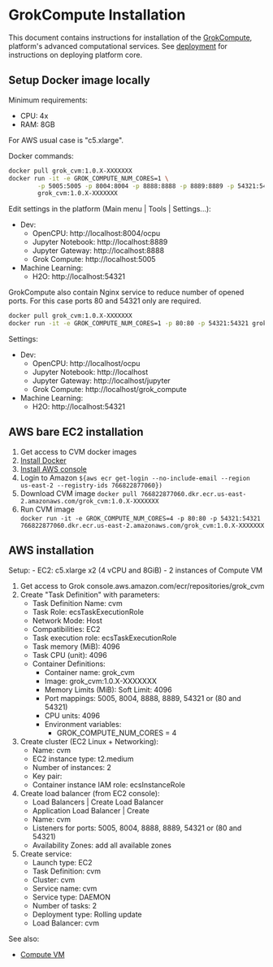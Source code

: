<!-- TITLE: GrokCompute Installation -->
<!-- SUBTITLE: -->

# GrokCompute Installation

This document contains instructions for installation of the [GrokCompute](architecture.md#grokcompute),
platform's advanced computational services. See [deployment](deployment.md) 
for instructions on deploying platform core.  

## Setup Docker image locally

Minimum requirements:
* CPU: 4x
* RAM: 8GB

For AWS usual case is "c5.xlarge".

Docker commands:

```bash
docker pull grok_cvm:1.0.X-XXXXXXX
docker run -it -e GROK_COMPUTE_NUM_CORES=1 \
        -p 5005:5005 -p 8004:8004 -p 8888:8888 -p 8889:8889 -p 54321:54321 \
        grok_cvm:1.0.X-XXXXXXX
```

Edit settings in the platform (Main menu | Tools | Settings...):
* Dev: 
    * OpenCPU: http://localhost:8004/ocpu
    * Jupyter Notebook: http://localhost:8889
    * Jupyter Gateway: http://localhost:8888
    * Grok Compute: http://localhost:5005
* Machine Learning: 
    * H2O: http://localhost:54321
    
GrokCompute also contain Nginx service to reduce number of opened ports. For this case ports 80 and 54321 
only are required. 

```bash
docker pull grok_cvm:1.0.X-XXXXXXX
docker run -it -e GROK_COMPUTE_NUM_CORES=1 -p 80:80 -p 54321:54321 grok_cvm:1.0.X-XXXXXXX
```

Settings:
* Dev: 
    * OpenCPU: http://localhost/ocpu
    * Jupyter Notebook: http://localhost
    * Jupyter Gateway: http://localhost/jupyter
    * Grok Compute: http://localhost/grok_compute
* Machine Learning: 
    * H2O: http://localhost:54321


## AWS bare EC2 installation

1. Get access to CVM docker images
2. [Install Docker](https://phoenixnap.com/kb/how-to-install-docker-on-ubuntu-18-04)
3. [Install AWS console](https://linuxhint.com/install_aws_cli_ubuntu/) 
4. Login to Amazon `${aws ecr get-login --no-include-email --region us-east-2 --registry-ids 766822877060})`
5. Download CVM image `docker pull 766822877060.dkr.ecr.us-east-2.amazonaws.com/grok_cvm:1.0.X-XXXXXXX`    
6. Run CVM image     
`docker run -it -e GROK_COMPUTE_NUM_CORES=4 -p 80:80 -p 54321:54321 766822877060.dkr.ecr.us-east-2.amazonaws.com/grok_cvm:1.0.X-XXXXXXX`


## AWS installation

Setup: 
    - EC2: c5.xlarge x2 (4 vCPU and 8GiB)
    - 2 instances of Compute VM

1. Get access to Grok console.aws.amazon.com/ecr/repositories/grok_cvm
1. Create "Task Definition" with parameters:
    - Task Definition Name: cvm
    - Task Role: ecsTaskExecutionRole
    - Network Mode: Host
    - Compatibilities: EC2
    - Task execution role: ecsTaskExecutionRole
    - Task memory (MiB): 4096
    - Task CPU (unit): 4096
    - Container Definitions:
        * Container name: grok_cvm
        * Image: grok_cvm:1.0.X-XXXXXXX
        * Memory Limits (MiB): Soft Limit: 4096
        * Port mappings: 5005, 8004, 8888, 8889, 54321 or (80 and 54321)
        * CPU units: 4096
        * Environment variables: 
            - GROK_COMPUTE_NUM_CORES = 4
1. Create cluster (EC2 Linux + Networking):
    - Name: cvm
    - EC2 instance type: t2.medium
    - Number of instances: 2
    - Key pair: <your ssh key pair>
    - Container instance IAM role: ecsInstanceRole
1. Create load balancer (from EC2 console):
    - Load Balancers | Create Load Balancer
    - Application Load Balancer | Create
    - Name: cvm
    - Listeners for ports: 5005, 8004, 8888, 8889, 54321 or (80 and 54321)
    - Availability Zones: add all available zones
1. Create service:
    - Launch type: EC2
    - Task Definition: cvm
    - Cluster: cvm
    - Service name: cvm
    - Service type: DAEMON
    - Number of tasks: 2
    - Deployment type: Rolling update
    - Load Balancer: cvm


See also: 
* [Compute VM](../../features/compute-vm.md)    
